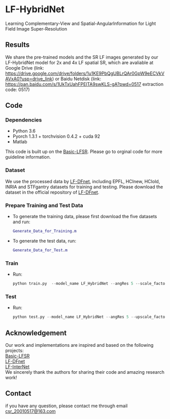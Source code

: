# LF-HybridNet
Learning Complementary-View and Spatial-AngularInformation for Light Field Image Super-Resolution


## Results
We share the pre-trained models and the SR LF images generated by our LF-HybridNet model for 2x and 4x LF spatial SR, which are avaliable at Google Drive (link: https://drive.google.com/drive/folders/1u1KE9PbQgUBLrQAr0GpW9eECVkVAVxA0?usp=drive_link) or Baidu Netdisk (link: https://pan.baidu.com/s/1UkTxUahFPElTA9swKLS-gA?pwd=0517 extraction code: 0517)
 
## Code


### Dependencies
* Python 3.6
* Pyorch 1.3.1 + torchvision 0.4.2 + cuda 92
* Matlab

This code is built up on the [Basic-LFSR](https://github.com/ZhengyuLiang24/BasicLFSR). Please go to orginal code for more guideline information. 

### Dataset
We use the processed data by [LF-DFnet](https://ieeexplore.ieee.org/stamp/stamp.jsp?tp=&arnumber=9286855), including EPFL, HCInew, HCIold, INRIA and STFgantry datasets for training and testing. Please download the dataset in the official repository of [LF-DFnet](https://github.com/YingqianWang/LF-DFnet).

### Prepare Training and Test Data
* To generate the training data, please first download the five datasets and run:
  ```matlab
  Generate_Data_for_Training.m
* To generate the test data, run:
  ```matlab
  Generate_Data_for_Test.m
### Train
* Run:
  ```python
  python train.py  --model_name LF_HybridNet --angRes 5 --scale_factor 4 --n_groups 10 --n_blocks 5 --channels 64  --crop_test_method 3  
### Test
* Run:
  ```python
  python test.py --model_name LF_HybridNet --angRes 5 --upscale_factor 4 --n_groups 10 --n_blocks 5 --channels 64  --crop_test_method 3 --self_ensemble True  --model_path [pre-trained dir]
  
  
## Acknowledgement
Our work and implementations are inspired and based on the following projects: <br> 
[Basic-LFSR](https://github.com/ZhengyuLiang24/BasicLFSR)<br> 
[LF-DFnet](https://github.com/YingqianWang/LF-DFnet)<br> 
[LF-InterNet](https://github.com/YingqianWang/LF-InterNet)<br>
We sincerely thank the authors for sharing their code and amazing research work!

## Contact
if you have any question, please contact me through email csr_20010517@163.com


